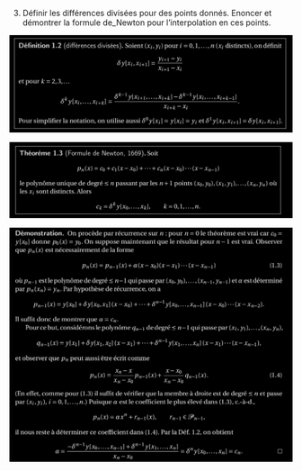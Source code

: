 3. Définir les différences divisées pour des points donnés. Enoncer et démontrer la formule de_Newton pour l’interpolation en ces points.

![différences_divisées_points](../images/différences_divisées_points.png)

![inter_poly_Newton](../images/inter_poly_Newton.png)

![demo_poly_Newton](../images/demo_poly_Newton.png)
